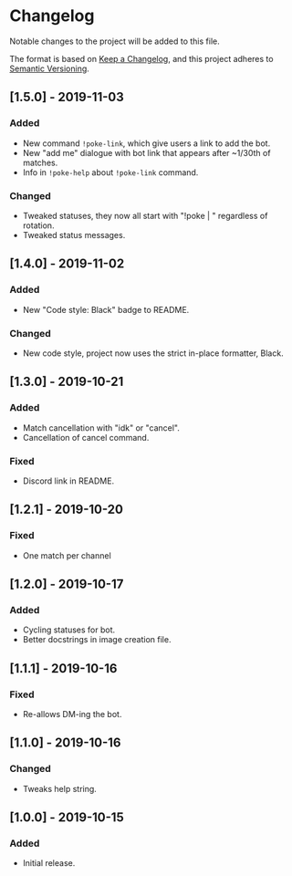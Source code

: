 
# Changelog

Notable changes to the project will be added to this file.

The format is based on [Keep a Changelog](https://keepachangelog.com/en/1.0.0/),
and this project adheres to [Semantic Versioning](https://semver.org/spec/v2.0.0.html).

## [1.5.0] - 2019-11-03

### Added

- New command `!poke-link`, which give users a link to add the bot.
- New "add me"  dialogue with bot link that appears after ~1/30th of matches.
- Info in `!poke-help` about `!poke-link` command.

### Changed

- Tweaked statuses, they now all start with "!poke | " regardless of rotation.
- Tweaked status messages.

## [1.4.0] - 2019-11-02

### Added

- New "Code style: Black" badge to README.

### Changed

- New code style, project now uses the strict in-place formatter, Black.

## [1.3.0] - 2019-10-21

### Added

- Match cancellation with "idk" or "cancel".
- Cancellation of cancel command.

### Fixed

- Discord link in README.

## [1.2.1] - 2019-10-20

### Fixed

- One match per channel

## [1.2.0] - 2019-10-17

### Added

- Cycling statuses for bot.
- Better docstrings in image creation file.

## [1.1.1] - 2019-10-16

### Fixed

- Re-allows DM-ing the bot.

## [1.1.0] - 2019-10-16

### Changed

- Tweaks help string.

## [1.0.0] - 2019-10-15

### Added

- Initial release.

